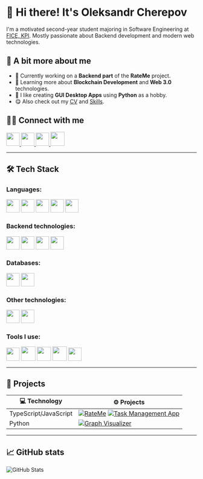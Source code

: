 # 👋 Hi there! It's Oleksandr Cherepov

I'm a motivated second-year student majoring in Software Engineering at [FICE, KPI](https://kpi.ua/en/fiot).
Mostly passionate about Backend development and modern web technologies.

## 👀 A bit more about me

- 🧱 Currently working on a **Backend part** of the **RateMe** project.
- 🔧 Learning more about **Blockchain Development** and **Web 3.0** technologies.
- 🧪 I like creating **GUI Desktop Apps** using **Python** as a hobby.
- 😋 Also check out my [CV](https://drive.google.com/file/d/1Anpu46Bq2aRSu_gMFZ4gKdwR_vc_DvCL/view?usp=sharing) and [Skills](https://github.com/showemeowkx/SelfAssessment).

## 🙋‍♂️ Connect with me

<a href="https://www.linkedin.com/in/showemeowkx/">
  <img src="https://upload.wikimedia.org/wikipedia/commons/thumb/8/81/LinkedIn_icon.svg/1024px-LinkedIn_icon.svg.png" width="35"/>
</a> <a href="https://www.instagram.com/everybodydiesinthisplace/?utm_source=ig_web_button_share_sheet">
  <img src="https://upload.wikimedia.org/wikipedia/commons/thumb/e/e7/Instagram_logo_2016.svg/2048px-Instagram_logo_2016.svg.png" width="35"/>
</a> <a href="https://t.me/showemeoeoeoeoeoeowkx">
  <img src="https://cdn.iconscout.com/icon/free/png-256/free-telegram-logo-icon-download-in-svg-png-gif-file-formats--social-media-pack-logos-icons-5314546.png?f=webp&w=256" width="35"/>
</a> <a href="mailto:sashacherepov55@gmail.com">
  <img src="https://cdn-icons-png.freepik.com/256/888/888853.png" width="37"/>
</a>

---

## 🛠️ Tech Stack

### Languages:

<img src="https://cdn.jsdelivr.net/gh/devicons/devicon/icons/javascript/javascript-original.svg" height="35" /> <img src="https://cdn.worldvectorlogo.com/logos/typescript.svg" height="35" /> <img src="https://cdn.iconscout.com/icon/free/png-256/free-python-logo-icon-download-in-svg-png-gif-file-formats--technology-social-media-vol-5-pack-logos-icons-2945099.png?f=webp&w=256" height="35" /> <img src="https://upload.wikimedia.org/wikipedia/commons/1/19/C_Logo.png" height="35" /> <img src="https://upload.wikimedia.org/wikipedia/commons/thumb/1/18/ISO_C%2B%2B_Logo.svg/683px-ISO_C%2B%2B_Logo.svg.png" height="35" />

### Backend technologies:

<img src="https://static-00.iconduck.com/assets.00/node-js-icon-1817x2048-g8tzf91e.png" height="35" /> <img src="https://upload.wikimedia.org/wikipedia/commons/a/a8/NestJS.svg" height="35" /> <img src="https://www.cdnlogo.com/logos/f/59/fastapi.svg" height="35" /> <img src="https://static-00.iconduck.com/assets.00/flask-icon-1594x2048-84mjydzf.png" height="35"/>

### Databases:

<img src="https://upload.wikimedia.org/wikipedia/commons/thumb/2/29/Postgresql_elephant.svg/1985px-Postgresql_elephant.svg.png" height="35" /> <img src="https://upload.wikimedia.org/wikipedia/commons/thumb/9/97/Sqlite-square-icon.svg/1024px-Sqlite-square-icon.svg.png" height="35" />

### Other technologies:

<img src="https://upload.wikimedia.org/wikipedia/commons/thumb/e/e6/Python_and_Qt.svg/1200px-Python_and_Qt.svg.png" height="35" /> <img src="https://static.macupdate.com/products/61595/m/wing-pro-logo.png?v=1667829088" height="35" />

### Tools I use:

<img src="https://upload.wikimedia.org/wikipedia/commons/thumb/9/9a/Visual_Studio_Code_1.35_icon.svg/2048px-Visual_Studio_Code_1.35_icon.svg.png" height="35" /> <img src="https://static-00.iconduck.com/assets.00/pgadmin-icon-2048x2048-rxk8ydpt.png" height="38" /> <img src="https://images.icon-icons.com/3053/PNG/512/postman_macos_bigsur_icon_189815.png" height="37" /> <img src="https://cdn4.iconfinder.com/data/icons/logos-and-brands/512/97_Docker_logo_logos-512.png" height="38" /> <img src="https://upload.wikimedia.org/wikipedia/commons/thumb/3/3f/Git_icon.svg/2048px-Git_icon.svg.png" height="35" />

---

## 🚀 Projects

| 💻 Technology         | ⚙️ Projects                                                                                                                                                                                                                                                                                                  |
| --------------------- | ------------------------------------------------------------------------------------------------------------------------------------------------------------------------------------------------------------------------------------------------------------------------------------------------------------ |
| TypeScript/JavaScript | [![RateMe](https://img.shields.io/badge/-RateMe-000?logo=github&logoColor=white&style=flat)](https://github.com/showemeowkx/RateMe) [![Task Management App](https://img.shields.io/badge/-TaskManagementApp-000?logo=github&logoColor=white&style=flat)](https://github.com/showemeowkx/Task-Management-App) |
| Python                | [![Graph Visualizer](https://img.shields.io/badge/-GraphVisualizer-000?logo=github&logoColor=white&style=flat)](https://github.com/showemeowkx/Graph-visualizer)                                                                                                                                             |

---

## 📈 GitHub stats

![GitHub Stats](https://github-readme-stats.vercel.app/api?username=showemeowkx&show_icons=true&theme=default)

